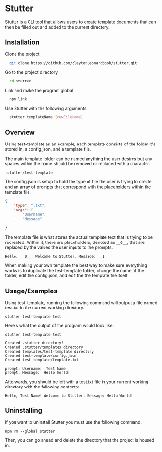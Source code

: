 # Stutter
 
Stutter is a CLI tool that allows users to create template documents that can then be filled out and added to the current directory.




## Installation

Clone the project

```bash
  git clone https://github.com/claytonleonardcook/stutter.git
```

Go to the project directory

```bash
  cd stutter
```

Link and make the program global

```bash
  npm link
```

Use Stutter with the following arguments

```bash
  stutter templateName [newFileName]
```
## Overview

Using test-template as an example, each template consists of the folder it's 
stored in, a config.json, and a template file.

The main template folder can be named anything the user desires but any spaces 
within the name should be removed or replaced with a character.

```
.stutter/test-template
```

The config.json is setup to hold the type of file the user is trying to create and
an array of prompts that correspond with the placeholders within the template file.

```json
{
    "type": ".txt",
    "args": [
        "Username",
        "Message"
    ]
}
```

The template file is what stores the actual template text that is trying to be recreated.
Within it, there are placeholders, denoted as ```__0__```, that are replaced by the values
the user inputs to the prompts.

```
Hello, __0__! Welcome to Stutter. Message: __1__
```

When making your own template the best way to make sure everything works is to duplicate the
test-template folder, change the name of the folder, edit the config.json, and edit the
the template file itself.

## Usage/Examples

Using test-template, running the following command will output a file named test.txt in
the current working directory.

```
stutter test-template test
```

Here's what the output of the program would look like:

```
stutter test-template test

Created .stutter directory!
Created .stutter/templates directory
Created templates/test-template directory
Created test-template/config.json
Created test-template/template.txt

prompt: Username:  Test Name
prompt: Message:  Hello World!
```

Afterwards, you should be left with a test.txt file in your current working directory with
the following contents:

```
Hello, Test Name! Welcome to Stutter. Message: Hello World!
```

  
## Uninstalling

If you want to uninstall Stutter you must use the following command.
```
npm rm --global stutter
```
Then, you can go ahead and delete the directory that the project is housed in.